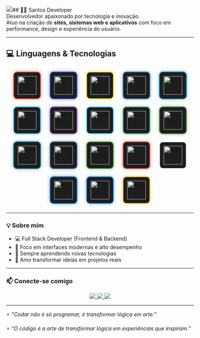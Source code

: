 <img src="https://github.com/user-attachments/assets/47b82455-34d8-4ec2-8562-ef36985807e3" />## 👨‍💻 Santos Developer  
Desenvolvedor apaixonado por tecnologia e inovação.  
Atuo na criação de **sites, sistemas web e aplicativos** com foco em performance, design e experiência do usuário.  

---

## 💻 Linguagens & Tecnologias

<div align="center">

<!-- Linguagens principais -->
<img src="https://cdn.jsdelivr.net/gh/devicons/devicon/icons/html5/html5-original.svg" width="50" height="50" alt="HTML5" title="HTML5" style="background:#1e1e1e;padding:10px;border-radius:10px;border:2px solid #e34f26;box-shadow:0 0 8px rgba(227,79,38,0.6);margin:10px;">  
<img src="https://cdn.jsdelivr.net/gh/devicons/devicon/icons/css3/css3-original.svg" width="50" height="50" alt="CSS3" title="CSS3" style="background:#1e1e1e;padding:10px;border-radius:10px;border:2px solid #264de4;box-shadow:0 0 8px rgba(38,77,228,0.6);margin:10px;">  
<img src="https://cdn.jsdelivr.net/gh/devicons/devicon/icons/javascript/javascript-original.svg" width="50" height="50" alt="JavaScript" title="JavaScript" style="background:#1e1e1e;padding:10px;border-radius:10px;border:2px solid #f7df1e;box-shadow:0 0 8px rgba(247,223,30,0.6);margin:10px;">  
<img src="https://cdn.jsdelivr.net/gh/devicons/devicon/icons/python/python-original.svg" width="50" height="50" alt="Python" title="Python" style="background:#1e1e1e;padding:10px;border-radius:10px;border:2px solid #3776ab;box-shadow:0 0 8px rgba(55,118,171,0.6);margin:10px;">  
<img src="https://cdn.jsdelivr.net/gh/devicons/devicon/icons/java/java-original.svg" width="50" height="50" alt="Java" title="Java" style="background:#1e1e1e;padding:10px;border-radius:10px;border:2px solid #007396;box-shadow:0 0 8px rgba(0,115,150,0.6);margin:10px;">  

<!-- Frameworks & Bibliotecas -->
<img src="https://cdn.jsdelivr.net/gh/devicons/devicon/icons/tailwindcss/tailwindcss-plain.svg" width="50" height="50" alt="TailwindCSS" title="TailwindCSS" style="background:#1e1e1e;padding:10px;border-radius:10px;border:2px solid #38bdf8;box-shadow:0 0 8px rgba(56,189,248,0.6);margin:10px;">  
<img src="https://cdn.jsdelivr.net/gh/devicons/devicon/icons/bootstrap/bootstrap-original.svg" width="50" height="50" alt="Bootstrap" title="Bootstrap" style="background:#1e1e1e;padding:10px;border-radius:10px;border:2px solid #7952b3;box-shadow:0 0 8px rgba(121,82,179,0.6);margin:10px;">  
<img src="https://cdn.jsdelivr.net/gh/devicons/devicon/icons/react/react-original.svg" width="50" height="50" alt="React" title="React" style="background:#1e1e1e;padding:10px;border-radius:10px;border:2px solid #61dafb;box-shadow:0 0 8px rgba(97,218,251,0.6);margin:10px;">  
<img src="https://cdn.jsdelivr.net/gh/devicons/devicon/icons/vuejs/vuejs-original.svg" width="50" height="50" alt="Vue.js" title="Vue.js" style="background:#1e1e1e;padding:10px;border-radius:10px;border:2px solid #42b883;box-shadow:0 0 8px rgba(66,184,131,0.6);margin:10px;">  
<img src="https://cdn.jsdelivr.net/gh/devicons/devicon/icons/nodejs/nodejs-original.svg" width="50" height="50" alt="Node.js" title="Node.js" style="background:#1e1e1e;padding:10px;border-radius:10px;border:2px solid #3c873a;box-shadow:0 0 8px rgba(60,135,58,0.6);margin:10px;">  

<!-- Banco de Dados -->
<img src="https://cdn.jsdelivr.net/gh/devicons/devicon/icons/mysql/mysql-original.svg" width="50" height="50" alt="MySQL" title="MySQL" style="background:#1e1e1e;padding:10px;border-radius:10px;border:2px solid #00758f;box-shadow:0 0 8px rgba(0,117,143,0.6);margin:10px;">  
<img src="https://cdn.jsdelivr.net/gh/devicons/devicon/icons/postgresql/postgresql-original.svg" width="50" height="50" alt="PostgreSQL" title="PostgreSQL" style="background:#1e1e1e;padding:10px;border-radius:10px;border:2px solid #336791;box-shadow:0 0 8px rgba(51,103,145,0.6);margin:10px;">  
<img src="https://cdn.jsdelivr.net/gh/devicons/devicon/icons/mongodb/mongodb-original.svg" width="50" height="50" alt="MongoDB" title="MongoDB" style="background:#1e1e1e;padding:10px;border-radius:10px;border:2px solid #4db33d;box-shadow:0 0 8px rgba(77,179,61,0.6);margin:10px;">  

<!-- Outras Tecnologias -->
<img src="https://cdn.jsdelivr.net/gh/devicons/devicon/icons/git/git-original.svg" width="50" height="50" alt="Git" title="Git" style="background:#1e1e1e;padding:10px;border-radius:10px;border:2px solid #f05032;box-shadow:0 0 8px rgba(240,80,50,0.6);margin:10px;">  
<img src="https://cdn.jsdelivr.net/gh/devicons/devicon/icons/github/github-original.svg" width="50" height="50" alt="GitHub" title="GitHub" style="background:#1e1e1e;padding:10px;border-radius:10px;border:2px solid #fff;box-shadow:0 0 8px rgba(255,255,255,0.3);margin:10px;">  
<img src="https://cdn.jsdelivr.net/gh/devicons/devicon/icons/vscode/vscode-original.svg" width="50" height="50" alt="VS Code" title="VS Code" style="background:#1e1e1e;padding:10px;border-radius:10px;border:2px solid #0078d7;box-shadow:0 0 8px rgba(0,120,215,0.6);margin:10px;">  
<img src="https://cdn.jsdelivr.net/gh/devicons/devicon/icons/docker/docker-original.svg" width="50" height="50" alt="Docker" title="Docker" style="background:#1e1e1e;padding:10px;border-radius:10px;border:2px solid #2496ed;box-shadow:0 0 8px rgba(36,150,237,0.6);margin:10px;">  
<img src="https://cdn.jsdelivr.net/gh/devicons/devicon/icons/linux/linux-original.svg" width="50" height="50" alt="Linux" title="Linux" style="background:#1e1e1e;padding:10px;border-radius:10px;border:2px solid #fcc624;box-shadow:0 0 8px rgba(252,198,36,0.6);margin:10px;">  

</div>


---

### 💡 Sobre mim  
- 💻 Full Stack Developer (Frontend & Backend)  
- 🎯 Foco em interfaces modernas e alto desempenho  
- 🧠 Sempre aprendendo novas tecnologias  
- 🎨 Amo transformar ideias em projetos reais  

---

### 📫 Conecte-se comigo  
<div align="center">
  <a href="https://github.com/SantosDeveloper" target="_blank">
    <img src="https://img.shields.io/badge/GitHub-000?style=for-the-badge&logo=github&logoColor=white">
  </a>
  <a href="https://www.linkedin.com/in/seu-linkedin" target="_blank">
    <img src="https://img.shields.io/badge/LinkedIn-0077B5?style=for-the-badge&logo=linkedin&logoColor=white">
  </a>
  <a href="mailto:seuemail@gmail.com">
    <img src="https://img.shields.io/badge/Email-D14836?style=for-the-badge&logo=gmail&logoColor=white">
  </a>
</div>

---

⭐ *“Codar não é só programar, é transformar lógica em arte.”*  


⭐ *“O código é a arte de transformar lógica em experiências que inspiram.”*
